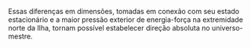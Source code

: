 ﻿Essas diferenças em dimensões, tomadas em conexão com seu estado estacionário e a maior pressão exterior de energia-força na extremidade norte da Ilha, tornam possível estabelecer direção absoluta no universo-mestre.